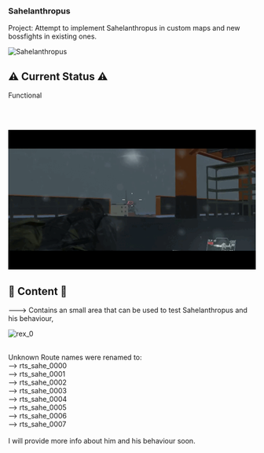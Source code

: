 ### Sahelanthropus 
 Project: Attempt to implement Sahelanthropus in custom maps and new bossfights in existing ones.<br>

![Sahelanthropus](/images/sahelan_0.png?raw=true)

## ⚠️ Current Status ⚠️
 Functional<br>
 
<br>
<br>


![jump_0](https://github.com/TheHuntingParty/TPP-sahelanthropus/blob/main/images/sahe_jump_0.gif "Jump gif 0")


## 🔧 Content 🔧
---> Contains an small area that can be used to test Sahelanthropus and his behaviour, <br>

![rex_0](/images/sahe_rex_0.png?raw=true)

<br>
    Unknown Route names were renamed to:<br>
    --> rts_sahe_0000 <br>
    --> rts_sahe_0001 <br>
    --> rts_sahe_0002 <br>
    --> rts_sahe_0003 <br>
    --> rts_sahe_0004 <br>
    --> rts_sahe_0005 <br>
    --> rts_sahe_0006 <br>
    --> rts_sahe_0007 <br>
<br> 
I will provide more info about him and his behaviour soon.